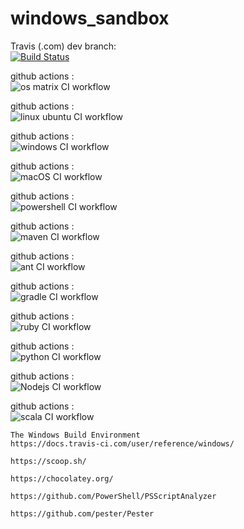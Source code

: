 # windows_sandbox

Travis (.com) dev branch:  
[![Build Status](https://travis-ci.com/githubfoam/windows_sandbox.svg?branch=master)](https://travis-ci.com/githubfoam/windows_sandbox)    

github actions :  
![os matrix CI workflow](https://github.com/githubfoam/windows_sandbox/workflows/os%20matrix%20CI%20workflow/badge.svg) 

github actions :  
![linux ubuntu CI workflow](https://github.com/githubfoam/windows_sandbox/workflows/linux%20ubuntu%20CI%20workflow/badge.svg)  

github actions :  
![windows CI workflow](https://github.com/githubfoam/windows_sandbox/workflows/windows%20CI%20workflow/badge.svg) 

github actions :  
![macOS CI workflow](https://github.com/githubfoam/windows_sandbox/workflows/macOS%20CI%20workflow/badge.svg)

github actions :  
![powershell CI workflow](https://github.com/githubfoam/windows_sandbox/workflows/powershell%20CI%20workflow/badge.svg)

github actions :  
![maven CI workflow](https://github.com/githubfoam/windows_sandbox/workflows/maven%20CI%20workflow/badge.svg)  

github actions :   
![ant CI workflow](https://github.com/githubfoam/windows_sandbox/workflows/ant%20CI%20workflow/badge.svg)

github actions :   
![gradle CI workflow](https://github.com/githubfoam/windows_sandbox/workflows/gradle%20CI%20workflow/badge.svg)  

github actions :   
![ruby CI workflow](https://github.com/githubfoam/windows_sandbox/workflows/ruby%20CI%20workflow/badge.svg)

github actions :   
![python CI workflow](https://github.com/githubfoam/windows_sandbox/workflows/python%20CI%20workflow/badge.svg)

github actions :   
![Nodejs CI workflow](https://github.com/githubfoam/windows_sandbox/workflows/Nodejs%20CI%20workflow/badge.svg)  

github actions :   
![scala CI workflow](https://github.com/githubfoam/windows_sandbox/workflows/scala%20CI%20workflow/badge.svg)
~~~
The Windows Build Environment
https://docs.travis-ci.com/user/reference/windows/

https://scoop.sh/

https://chocolatey.org/

https://github.com/PowerShell/PSScriptAnalyzer

https://github.com/pester/Pester

~~~

